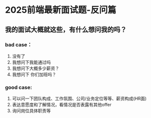 

# 2025前端最新面试题-反问篇



## 我的面试大概就这些，有什么想问我的吗？

### bad case：

1. 没有了
2. 我想问下我能通过吗
3. 我想问下大概多少薪资？
4. 我想问下 你们加班吗？



### good case:

1. 可以问一下团队构成、工作氛围、公司/业务定位等等、薪资构成(HR面)
2. 表达意愿度和了解情况，看情况是否表露有其他offer
3. 询问岗位具体职责等